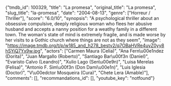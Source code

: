 {"tmdb_id": 100329, "title": "La promesa", "original_title": "La promesa", "slug_title": "la-promesa", "date": "2004-08-13", "genre": ["Horreur / Thriller"], "score": "6.0/10", "synopsis": "A psychological thriller about an obsessive compulsive, deeply religious woman who flees her abusive husband and accepts a nanny position for a weatlhy family in a different town. The woman's state of mind is extremely fragile, and is made worse by her visits to a Gothic church where things are not as they seem", "image": "https://image.tmdb.org/t/p/w185_and_h278_bestv2/q7OBaHVRe4uyZ0yy8hSYiQ7Yx9w.jpg", "actors": ["Carmen Maura (Celia)", "Ana Fern\u00e1ndez (Dorita)", "Juan Margallo (Roberto)", "Santiago Bar\u00f3n (Daniel)", "Evaristo Calvo (Leandro)", "Xulio Lago (Sen\u00e9n)", "Luisa Merelas (Felisa)", "Antonio F. Sim\u00f3n (Don Dami\u00e1n)", "Luis Iglesia (Doctor)", "V\u00edctor Mosqueira (Cura)", "Chete Lera (Amable)"], "comments": [], "recommandations_id": [], "youtube_key": "notfound"}